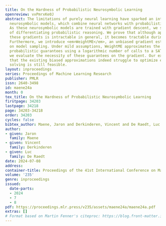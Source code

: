 ```yaml
---
title: On the Hardness of Probabilistic Neurosymbolic Learning
openreview: vxPmrxKe0J
abstract: The limitations of purely neural learning have sparked an interest in probabilistic
  neurosymbolic models, which combine neural networks with probabilistic logical reasoning.
  As these neurosymbolic models are trained with gradient descent, we study the complexity
  of differentiating probabilistic reasoning. We prove that although approximating
  these gradients is intractable in general, it becomes tractable during training.
  Furthermore, we introduce <em>WeightME</em>, an unbiased gradient estimator based
  on model sampling. Under mild assumptions, WeightME approximates the gradient with
  probabilistic guarantees using a logarithmic number of calls to a SAT solver. Lastly,
  we evaluate the necessity of these guarantees on the gradient. Our experiments indicate
  that the existing biased approximations indeed struggle to optimize even when exact
  solving is still feasible.
layout: inproceedings
series: Proceedings of Machine Learning Research
publisher: PMLR
issn: 2640-3498
id: maene24a
month: 0
tex_title: On the Hardness of Probabilistic Neurosymbolic Learning
firstpage: 34203
lastpage: 34218
page: 34203-34218
order: 34203
cycles: false
bibtex_author: Maene, Jaron and Derkinderen, Vincent and De Raedt, Luc
author:
- given: Jaron
  family: Maene
- given: Vincent
  family: Derkinderen
- given: Luc
  family: De Raedt
date: 2024-07-08
address:
container-title: Proceedings of the 41st International Conference on Machine Learning
volume: '235'
genre: inproceedings
issued:
  date-parts:
  - 2024
  - 7
  - 8
pdf: https://proceedings.mlr.press/v235/assets/maene24a/maene24a.pdf
extras: []
# Format based on Martin Fenner's citeproc: https://blog.front-matter.io/posts/citeproc-yaml-for-bibliographies/
---
```

